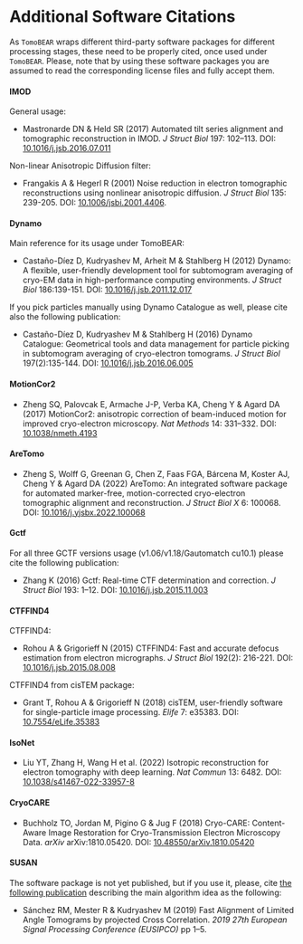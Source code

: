 # Additional Software Citations

As ```TomoBEAR``` wraps different third-party software packages for different processing stages, these need to be properly cited, once used under ```TomoBEAR```. Please, note that by using these software packages you are assumed to read the corresponding license files and fully accept them.

#### IMOD

General usage:
- Mastronarde DN & Held SR (2017) Automated tilt series alignment and tomographic
reconstruction in IMOD. *J Struct Biol* 197: 102–113. DOI: [10.1016/j.jsb.2016.07.011](https://www.sciencedirect.com/science/article/pii/S1047847716301526?via%3Dihub)

Non-linear Anisotropic Diffusion filter:
- Frangakis A & Hegerl R (2001) Noise reduction in electron tomographic reconstructions using nonlinear anisotropic diffusion. *J Struct Biol* 135: 239-205. DOI: [10.1006/jsbi.2001.4406](https://www.sciencedirect.com/science/article/pii/S1047847701944065?via%3Dihub).

#### Dynamo

Main reference for its usage under TomoBEAR:
- Castaño-Díez D, Kudryashev M, Arheit M & Stahlberg H (2012) Dynamo: A flexible, user-friendly development tool for subtomogram averaging of cryo-EM data in high-performance computing environments. *J Struct Biol* 186:139-151. DOI: [10.1016/j.jsb.2011.12.017](https://www.sciencedirect.com/science/article/pii/S1047847711003650?via%3Dihub)

If you pick particles manually using Dynamo Catalogue as well, please cite also the following publication:
- Castaño-Díez D, Kudryashev M & Stahlberg H (2016) Dynamo Catalogue: Geometrical tools
and data management for particle picking in subtomogram averaging of cryo-electron
tomograms. *J Struct Biol* 197(2):135-144. DOI: [10.1016/j.jsb.2016.06.005](https://www.sciencedirect.com/science/article/pii/S1047847716301113?via%3Dihub)

#### MotionCor2

- Zheng SQ, Palovcak E, Armache J-P, Verba KA, Cheng Y & Agard DA (2017) MotionCor2:
anisotropic correction of beam-induced motion for improved cryo-electron microscopy. *Nat Methods* 14: 331–332. DOI: [10.1038/nmeth.4193](https://www.nature.com/articles/nmeth.4193)

#### AreTomo

- Zheng S, Wolff G, Greenan G, Chen Z, Faas FGA, Bárcena M, Koster AJ, Cheng Y & Agard DA
(2022) AreTomo: An integrated software package for automated marker-free,
motion-corrected cryo-electron tomographic alignment and reconstruction. *J Struct Biol X*
6: 100068. DOI: [10.1016/j.yjsbx.2022.100068](https://www.sciencedirect.com/science/article/pii/S2590152422000095?via%3Dihub)

#### Gctf

For all three GCTF versions usage (v1.06/v1.18/Gautomatch cu10.1) please cite the following publication:
- Zhang K (2016) Gctf: Real-time CTF determination and correction. *J Struct Biol* 193: 1–12. DOI: [10.1016/j.jsb.2015.11.003](https://www.sciencedirect.com/science/article/pii/S1047847715301003?via%3Dihub)

#### CTFFIND4

CTFFIND4:
- Rohou A & Grigorieff N (2015) CTFFIND4: Fast and accurate defocus estimation from electron micrographs. *J Struct Biol* 192(2): 216-221. DOI: [10.1016/j.jsb.2015.08.008](https://www.sciencedirect.com/science/article/pii/S1047847715300460?via%3Dihub)

CTFFIND4 from cisTEM package:
- Grant T, Rohou A & Grigorieff N (2018) cisTEM, user-friendly software for single-particle image processing. *Elife* 7: e35383. DOI: [10.7554/eLife.35383](https://elifesciences.org/articles/35383)

#### IsoNet

- Liu YT, Zhang H, Wang H et al. (2022) Isotropic reconstruction for electron tomography with deep learning. *Nat Commun* 13: 6482. DOI: [10.1038/s41467-022-33957-8](https://www.nature.com/articles/s41467-022-33957-8)

#### CryoCARE

- Buchholz TO, Jordan M, Pigino G & Jug F (2018) Cryo-CARE: Content-Aware Image Restoration for Cryo-Transmission Electron Microscopy Data. *arXiv* arXiv:1810.05420. DOI: [10.48550/arXiv.1810.05420](https://arxiv.org/abs/1810.05420)


#### SUSAN

The software package is not yet published, but if you use it, please, cite [the following publication](https://www.eurasip.org/Proceedings/Eusipco/eusipco2019/Proceedings/papers/1570533917.pdf) describing the main algorithm idea as the following:
- Sánchez RM, Mester R & Kudryashev M (2019) Fast Alignment of Limited Angle Tomograms
by projected Cross Correlation. *2019 27th European Signal Processing Conference
(EUSIPCO)* pp 1–5.
